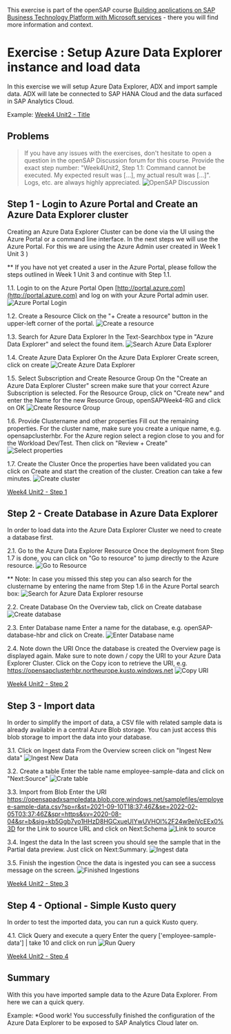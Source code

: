 


This exercise is part of the openSAP course [Building applications on SAP Business Technology Platform with Microsoft services](https://open.sap.com/courses/btpma1) - there you will find more information and context. 

# Exercise : Setup Azure Data Explorer instance and load data 

In this exercise we will setup Azure Data Explorer, ADX and import sample data. ADX will late be connected to SAP HANA Cloud and the data surfaced in SAP Analytics Cloud. 

Example: 
[Week4 Unit2 - Title](Week3/Unit1/README.md#Step-1---Set-up-your-trial-account-for-SAP-Workflow-Management)

## Problems
> If you have any issues with the exercises, don't hesitate to open a question in the openSAP Discussion forum for this course. Provide the exact step number: "Week4Unit2, Step 1.1: Command cannot be executed. My expected result was [...], my actual result was [...]". Logs, etc. are always highly appreciated. 
 ![OpenSAP Discussion](./images/opensap-forum.png)

## Step 1 - Login to Azure Portal and Create an Azure Data Explorer cluster

Creating an Azure Data Explorer Cluster can be done via the UI using the Azure Portal or a command line interface. In the next steps we will use the Azure Portal. For this we are using the Azure Admin user created in Week 1 Unit 3 )

** If you have not yet created a user in the Azure Portal, please follow the steps outlined in Week 1 Unit 3 and continue with Step 1.1.


1.1. Login to on the Azure Portal 
Open [http://portal.azure.com](http://portal.azure.com) and log on with your Azure Portal admin user.
     ![Azure Portal Login](./images/01-PortalLogin.jpg)

1.2. Create a Resource
Click on the "+ Create a resource" button in the upper-left corner of the portal.
     ![Create a resource](./images/02-CreateResource.jpg)

1.3. Search for Azure Data Explorer
In the Text-Searchbox type in "Azure Data Explorer" and select the found item.
     ![Search Azure Data Explorer](./images/03-AzureDataExplorer.jpg)

1.4. Create Azure Data Explorer
On the Azure Data Explorer Create screen, click on create
![Create Azure Data Explorer](./images/03-AzureDataExplorer-Create.jpg)

1.5. Select Subscription and Create Resource Group
On the "Create an Azure Data Explorer Cluster" screen make sure that your correct Azure Subscription is selected. For the Resource Group, click on "Create new" and enter the Name for the new Resource Group, openSAPWeek4-RG and click on OK
![Create Resource Group](./images/04-AzureDataExplorer-RG.jpg)

1.6. Provide Clustername and other properties
Fill out the remaining properties. For the cluster name, make sure you create a unique name, e.g. opensapclusterhbr. For the Azure region select a region close to you and for the Workload Dev/Test. Then click on "Review + Create"
![Select properties](./images/05-AzureDataExplorer-clustername.jpg)

1.7. Create the Cluster
Once the properties have been validated you can click on Create and start the creation of the cluster. Creation can take a few minutes. 
![Create cluster](./images/06-AzureDataExplorer-review.jpg)


[Week4 Unit2 - Step 1](Week4/Unit2/README.md#xxx)

## Step 2 - Create Database in Azure Data Explorer

In order to load data into the Azure Data Explorer Cluster we need to create a database first. 

2.1. Go to the Azure Data Explorer Resource 
Once the deployment from Step 1.7 is done, you can click on "Go to resource" to jump directly to the Azure resource. 
     ![Go to Resource](./images/07-GotoResource.jpg)

** Note: In case you missed this step you can also search for the clustername by entering the name from Step 1.6 in the Azure Portal search box:
    ![Search for Azure Data Explorer resourse](./images/08-SearchResource.jpg) 
    

2.2. Create Database
On the Overview tab, click on Create database
    ![Create database](./images/09-CreateDatabase.jpg) 

2.3. Enter Database name
Enter a name for the database, e.g. openSAP-database-hbr and click on Create. 
    ![Enter Database name](./images/10-DBName.jpg)

2.4. Note down the URI
Once the database is created the Overview page is displayed again. Make sure to note down / copy the URI to your Azure Data Explorer Cluster. Click on the Copy icon to retrieve the URI, e.g. https://opensapclusterhbr.northeurope.kusto.windows.net
    ![Copy URI](./images/11-RememberURI.jpg)

[Week4 Unit2 - Step 2](Week4/Unit2/README.md#xxx)

## Step 3 - Import data

In order to simplify the import of data, a CSV file with related sample data is already available in a central Azure Blob storage. You can just access this blob storage to import the data into your database. 

3.1. Click on Ingest data 
From the Overview screen click on "Ingest New data"
    ![Ingest New Data](./images/12-IngestNewData.jpg)

3.2. Create a table
Enter the table name employee-sample-data and click on "Next:Source"
    ![Crate table](./images/13-CreateTable.jpg)

3.3. Import from Blob
Enter the URI https://opensapadxsampledata.blob.core.windows.net/samplefiles/employee-sample-data.csv?sp=r&st=2021-09-10T18:37:46Z&se=2022-02-05T03:37:46Z&spr=https&sv=2020-08-04&sr=b&sig=kb5Ggb7yo1HHzD8HGCxueUIYwUVHOl%2F24w9eiVcEEx0%3D for the Link to source URL and click on Next:Schema
    ![Link to source](./images/14-LinktoSource.jpg)

3.4. Ingest the data
In the last screen you should see the sample that in the Partial data preview. Just click on Next:Summary. 
    ![Ingest data](./images/15-Schema.jpg)

3.5. Finish the ingestion
Once the data is ingested you can see a success message on the screen. 
    ![Finished Ingestions](./images/16-DataIngestionFinished.jpg) 

[Week4 Unit2 - Step 3](Week4/Unit2/README.md#xxx)


## Step 4 - Optional - Simple Kusto query

In order to test the imported data, you can run a quick Kusto query.  

4.1. Click Query and execute a query 
Enter the query 
['employee-sample-data']
| take 10
and click on run
    ![Run Query](./images/17-RunQuery.jpg)


[Week4 Unit2 - Step 4](Week4/Unit2/README.md#xxx)



## Summary

With this you have imported sample data to the Azure Data Explorer. From here we can a quick query. 

Example: 
*Good work!
You successfully finished the configuration of the Azure Data Explorer to be exposed to SAP Analytics Cloud later on. 



